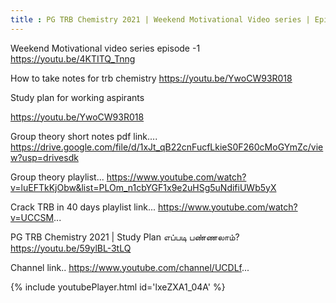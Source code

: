 ```yaml
---
title : PG TRB Chemistry 2021 | Weekend Motivational Video series | Episode-2
---
```


Weekend Motivational video series episode -1
https://youtu.be/4KTITQ_Tnng

How to take notes for trb chemistry
https://youtu.be/YwoCW93R018

Study plan for working aspirants 

https://youtu.be/YwoCW93R018


Group theory short notes pdf link....
https://drive.google.com/file/d/1xJt_qB22cnFucfLkieS0F260cMoGYmZc/view?usp=drivesdk

Group theory playlist...
https://www.youtube.com/watch?v=luEFTkKjObw&list=PLOm_n1cbYGF1x9e2uHSg5uNdifiUWb5yX

Crack TRB in 40 days playlist link...
https://www.youtube.com/watch?v=UCCSM...

PG TRB Chemistry 2021 | Study Plan எப்படி பண்ணலாம்?
https://youtu.be/59ylBL-3tLQ

Channel link..
https://www.youtube.com/channel/UCDLf...



{% include youtubePlayer.html id='lxeZXA1_04A' %}
